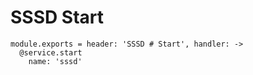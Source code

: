 
# SSSD Start

    module.exports = header: 'SSSD # Start', handler: ->
      @service.start
        name: 'sssd'
